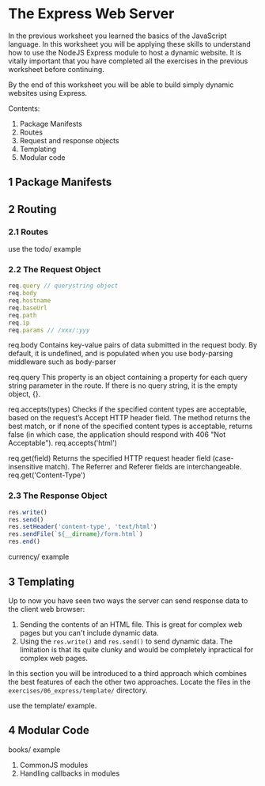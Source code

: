 
# The Express Web Server

In the previous worksheet you learned the basics of the JavaScript language. In this worksheet you will be applying these skills to understand how to use the NodeJS Express module to host a dynamic website. It is vitally important that you have completed all the exercises in the previous worksheet before continuing.

By the end of this worksheet you will be able to build simply dynamic websites using Express.

Contents:

1. Package Manifests
2. Routes
3. Request and response objects
4. Templating
5. Modular code

## 1 Package Manifests

## 2 Routing

### 2.1 Routes

use the todo/ example

### 2.2 The Request Object

```javascript
req.query // querystring object
req.body
req.hostname
req.baseUrl
req.path
req.ip
req.params // /xxx/:yyy
```

req.body Contains key-value pairs of data submitted in the request body. By default, it is undefined, and is populated when you use body-parsing middleware such as body-parser

req.query This property is an object containing a property for each query string parameter in the route. If there is no query string, it is the empty object, {}.

req.accepts(types) Checks if the specified content types are acceptable, based on the request’s Accept HTTP header field. The method returns the best match, or if none of the specified content types is acceptable, returns false (in which case, the application should respond with 406 "Not Acceptable"). req.accepts('html')

req.get(field) Returns the specified HTTP request header field (case-insensitive match). The Referrer and Referer fields are interchangeable. req.get('Content-Type')

### 2.3 The Response Object

```javascript
res.write()
res.send()
res.setHeader('content-type', 'text/html')
res.sendFile(`${__dirname}/form.html`)
res.end()
```

currency/ example

## 3 Templating

Up to now you have seen two ways the server can send response data to the client web browser:

1. Sending the contents of an HTML file. This is great for complex web pages but you can't include dynamic data.
2. Using the `res.write()` and `res.send()` to send dynamic data. The limitation is that its quite clunky and would be completely inpractical for complex web pages.

In this section you will be introduced to a third approach which combines the best features of each the other two approaches. Locate the files in the `exercises/06_express/template/` directory.

use the template/ example.

## 4 Modular Code

books/ example

1. CommonJS modules
2. Handling callbacks in modules
